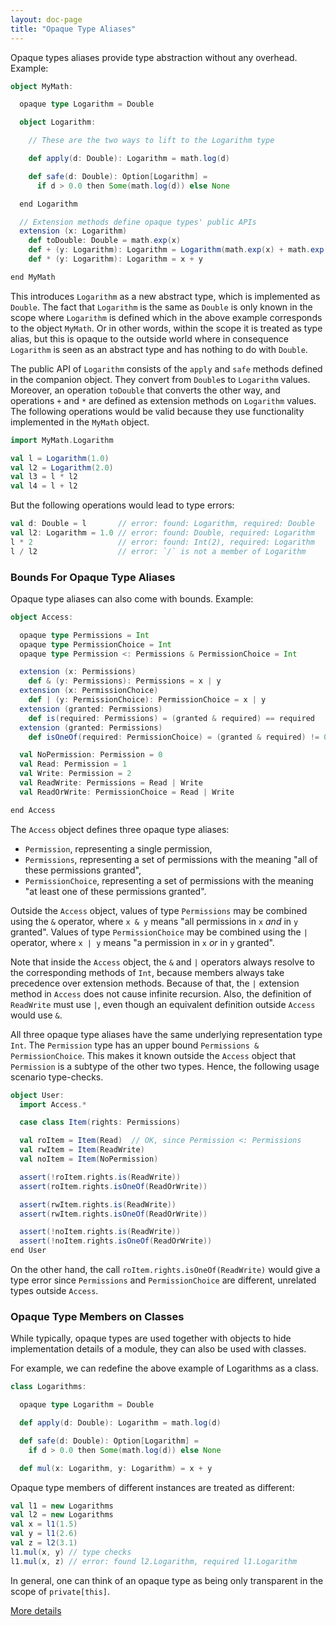 ```yaml
---
layout: doc-page
title: "Opaque Type Aliases"
---
```


Opaque types aliases provide type abstraction without any overhead. Example:

```scala
object MyMath:

  opaque type Logarithm = Double

  object Logarithm:

    // These are the two ways to lift to the Logarithm type

    def apply(d: Double): Logarithm = math.log(d)

    def safe(d: Double): Option[Logarithm] =
      if d > 0.0 then Some(math.log(d)) else None

  end Logarithm

  // Extension methods define opaque types' public APIs
  extension (x: Logarithm)
    def toDouble: Double = math.exp(x)
    def + (y: Logarithm): Logarithm = Logarithm(math.exp(x) + math.exp(y))
    def * (y: Logarithm): Logarithm = x + y

end MyMath
```

This introduces `Logarithm` as a new abstract type, which is implemented as `Double`.
The fact that `Logarithm` is the same as `Double` is only known in the scope where
`Logarithm` is defined which in the above example corresponds to the object `MyMath`.
Or in other words, within the scope it is treated as type alias, but this is opaque to the outside world
where in consequence `Logarithm` is seen as an abstract type and has nothing to do with `Double`.

The public API of `Logarithm` consists of the `apply` and `safe` methods defined in the companion object.
They convert from `Double`s to `Logarithm` values. Moreover, an operation `toDouble` that converts the other way, and operations `+` and `*` are defined as extension methods on `Logarithm` values.
The following operations would be valid because they use functionality implemented in the `MyMath` object.

```scala
import MyMath.Logarithm

val l = Logarithm(1.0)
val l2 = Logarithm(2.0)
val l3 = l * l2
val l4 = l + l2
```

But the following operations would lead to type errors:

```scala
val d: Double = l       // error: found: Logarithm, required: Double
val l2: Logarithm = 1.0 // error: found: Double, required: Logarithm
l * 2                   // error: found: Int(2), required: Logarithm
l / l2                  // error: `/` is not a member of Logarithm
```

### Bounds For Opaque Type Aliases

Opaque type aliases can also come with bounds. Example:

```scala
object Access:

  opaque type Permissions = Int
  opaque type PermissionChoice = Int
  opaque type Permission <: Permissions & PermissionChoice = Int

  extension (x: Permissions)
    def & (y: Permissions): Permissions = x | y
  extension (x: PermissionChoice)
    def | (y: PermissionChoice): PermissionChoice = x | y
  extension (granted: Permissions)
    def is(required: Permissions) = (granted & required) == required
  extension (granted: Permissions)
    def isOneOf(required: PermissionChoice) = (granted & required) != 0

  val NoPermission: Permission = 0
  val Read: Permission = 1
  val Write: Permission = 2
  val ReadWrite: Permissions = Read | Write
  val ReadOrWrite: PermissionChoice = Read | Write

end Access
```

The `Access` object defines three opaque type aliases:

- `Permission`, representing a single permission,
- `Permissions`, representing a set of permissions with the meaning "all of these permissions granted",
- `PermissionChoice`, representing a set of permissions with the meaning "at least one of these permissions granted".

Outside the `Access` object, values of type `Permissions` may be combined using the `&` operator,
where `x & y` means "all permissions in `x` *and* in `y` granted".
Values of type `PermissionChoice` may be combined using the `|` operator,
where `x | y` means "a permission in `x` *or* in `y` granted".

Note that inside the `Access` object, the `&` and `|` operators always resolve to the corresponding methods of `Int`,
because members always take precedence over extension methods.
Because of that, the `|` extension method in `Access` does not cause infinite recursion.
Also, the definition of `ReadWrite` must use `|`,
even though an equivalent definition outside `Access` would use `&`.

All three opaque type aliases have the same underlying representation type `Int`. The
`Permission` type has an upper bound `Permissions & PermissionChoice`. This makes
it known outside the `Access` object that `Permission` is a subtype of the other
two types.  Hence, the following usage scenario type-checks.

```scala
object User:
  import Access.*

  case class Item(rights: Permissions)

  val roItem = Item(Read)  // OK, since Permission <: Permissions
  val rwItem = Item(ReadWrite)
  val noItem = Item(NoPermission)

  assert(!roItem.rights.is(ReadWrite))
  assert(roItem.rights.isOneOf(ReadOrWrite))

  assert(rwItem.rights.is(ReadWrite))
  assert(rwItem.rights.isOneOf(ReadOrWrite))

  assert(!noItem.rights.is(ReadWrite))
  assert(!noItem.rights.isOneOf(ReadOrWrite))
end User
```

On the other hand, the call `roItem.rights.isOneOf(ReadWrite)` would give a type error
since `Permissions` and `PermissionChoice` are different, unrelated types outside `Access`.


### Opaque Type Members on Classes
While typically, opaque types are used together with objects to hide implementation details of a module, they can also be used with classes.

For example, we can redefine the above example of Logarithms as a class.
```scala
class Logarithms:

  opaque type Logarithm = Double

  def apply(d: Double): Logarithm = math.log(d)

  def safe(d: Double): Option[Logarithm] =
    if d > 0.0 then Some(math.log(d)) else None

  def mul(x: Logarithm, y: Logarithm) = x + y
```

Opaque type members of different instances are treated as different:
```scala
val l1 = new Logarithms
val l2 = new Logarithms
val x = l1(1.5)
val y = l1(2.6)
val z = l2(3.1)
l1.mul(x, y) // type checks
l1.mul(x, z) // error: found l2.Logarithm, required l1.Logarithm
```
In general, one can think of an opaque type as being only transparent in the scope of `private[this]`.

[More details](opaques-details.md)
